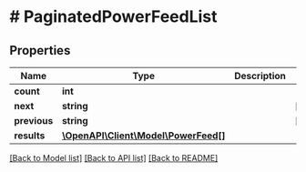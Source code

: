 # # PaginatedPowerFeedList

## Properties

Name | Type | Description | Notes
------------ | ------------- | ------------- | -------------
**count** | **int** |  |
**next** | **string** |  | [optional]
**previous** | **string** |  | [optional]
**results** | [**\OpenAPI\Client\Model\PowerFeed[]**](PowerFeed.md) |  |

[[Back to Model list]](../../README.md#models) [[Back to API list]](../../README.md#endpoints) [[Back to README]](../../README.md)
